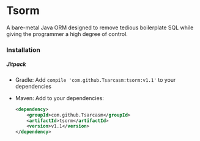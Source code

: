 # Tsorm
A bare-metal Java ORM designed to remove tedious boilerplate SQL while giving the 
programmer a high degree of control.

### Installation
##### Jitpack 
 - Gradle:
 Add `compile 'com.github.Tsarcasm:tsorm:v1.1'` to your dependencies
    
    
 - Maven: Add to your dependencies:
    ```xml
    <dependency>
        <groupId>com.github.Tsarcasm</groupId>
        <artifactId>tsorm</artifactId>  
        <version>v1.1</version>    
    </dependency>
    ```